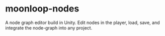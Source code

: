 # moonloop-nodes
A node graph editor build in Unity. Edit nodes in the player, load, save, and integrate the node-graph into any project.
